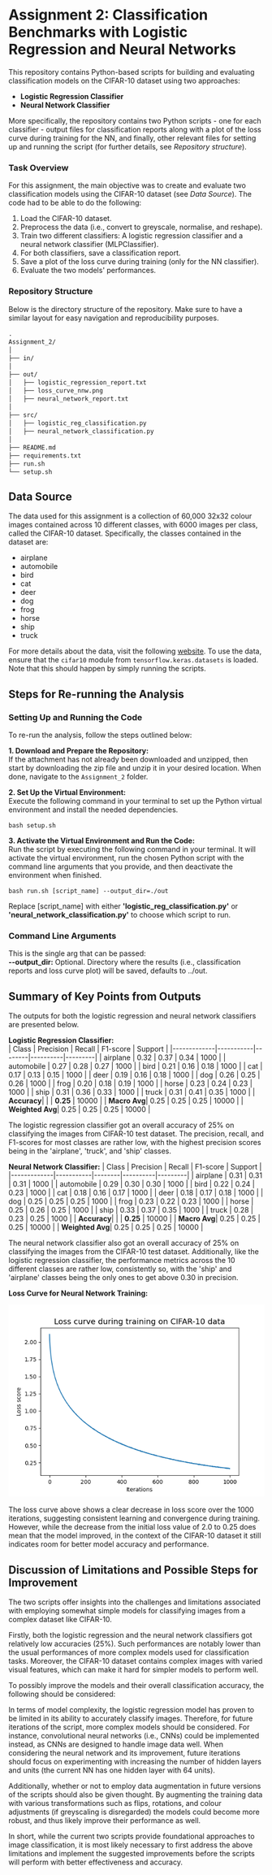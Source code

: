 # Assignment 2: Classification Benchmarks with Logistic Regression and Neural Networks
This repository contains Python-based scripts for building and evaluating classification models on the CIFAR-10 dataset using two approaches:
- **Logistic Regression Classifier**
- **Neural Network Classifier**

More specifically, the repository contains two Python scripts - one for each classifier - output files for classification reports along with a plot of the loss curve during training for the NN, and finally, other relevant files for setting up and running the script (for further details, see *Repository structure*).

### Task Overview
For this assignment, the main objective was to create and evaluate two classification models using the CIFAR-10 dataset (see *Data Source*). 
The code had to be able to do the following:
1. Load the CIFAR-10 dataset.
2. Preprocess the data (i.e., convert to greyscale, normalise, and reshape).
3. Train two different classifiers: A logistic regression classifier and a neural network classifier (MLPClassifier).
4. For both classifiers, save a classification report.
5. Save a plot of the loss curve during training (only for the NN classifier).
6. Evaluate the two models' performances.

### Repository Structure
Below is the directory structure of the repository. Make sure to have a similar layout for easy navigation and reproducibility purposes.
```
.
Assignment_2/
│
├── in/  
│
├── out/
│   ├── logistic_regression_report.txt
│   ├── loss_curve_nnw.png
│   ├── neural_network_report.txt
│
├── src/
│   ├── logistic_reg_classification.py
│   ├── neural_network_classification.py
│
├── README.md
├── requirements.txt
├── run.sh
└── setup.sh
```

## Data Source
The data used for this assignment is a collection of 60,000 32x32 colour images contained across 10 different classes, with 6000 images per class, called the CIFAR-10 dataset. Specifically, the classes contained in the dataset are:
- airplane
- automobile
- bird
- cat
- deer
- dog
- frog
- horse
- ship
- truck  

For more details about the data, visit the following [website](https://www.cs.toronto.edu/~kriz/cifar.html). To use the data, ensure that the `cifar10` module from `tensorflow.keras.datasets` is loaded. Note that this should happen by simply running the scripts.

## Steps for Re-running the Analysis
### Setting Up and Running the Code
To re-run the analysis, follow the steps outlined below:

**1. Download and Prepare the Repository:**  
If the attachment has not already been downloaded and unzipped, then start by downloading the zip file and unzip it in your desired location. When done, navigate to the `Assignment_2` folder.  

**2. Set Up the Virtual Environment:**  
Execute the following command in your terminal to set up the Python virtual environment and install the needed dependencies.
```
bash setup.sh 
```
**3. Activate the Virtual Environment and Run the Code:**  
Run the script by executing the following command in your terminal. It will activate the virtual environment, run the chosen Python script with the command line arguments that you provide, and then deactivate the environment when finished.
```
bash run.sh [script_name] --output_dir=./out
```
Replace [script_name] with either **'logistic_reg_classification.py'** or **'neural_network_classification.py'** to choose which script to run.

### Command Line Arguments
This is the single arg that can be passed:  
**--output_dir:** Optional. Directory where the results (i.e., classification reports and loss curve plot) will be saved, defaults to ../out.  

## Summary of Key Points from Outputs
The outputs for both the logistic regression and neural network classifiers are presented below.  

**Logistic Regression Classifier:**  
| Class       | Precision | Recall | F1-score | Support |
|-------------|-----------|--------|----------|---------|
| airplane    | 0.32      | 0.37   | 0.34     | 1000    |
| automobile  | 0.27      | 0.28   | 0.27     | 1000    |
| bird        | 0.21      | 0.16   | 0.18     | 1000    |
| cat         | 0.17      | 0.13   | 0.15     | 1000    |
| deer        | 0.19      | 0.16   | 0.18     | 1000    |
| dog         | 0.26      | 0.25   | 0.26     | 1000    |
| frog        | 0.20      | 0.18   | 0.19     | 1000    |
| horse       | 0.23      | 0.24   | 0.23     | 1000    |
| ship        | 0.31      | 0.36   | 0.33     | 1000    |
| truck       | 0.31      | 0.41   | 0.35     | 1000    |
| **Accuracy**|           |        | **0.25** | 10000   |
| **Macro Avg**| 0.25     | 0.25   | 0.25     | 10000   |
| **Weighted Avg**| 0.25  | 0.25   | 0.25     | 10000   |  

The logistic regression classifier got an overall accuracy of 25% on classifying the images from CIFAR-10 test dataset. The precision, recall, and F1-scores for most classes are rather low, with the highest precision scores being in the 'airplane', 'truck', and 'ship' classes.

**Neural Network Classifier:**
| Class       | Precision | Recall | F1-score | Support |
|-------------|-----------|--------|----------|---------|
| airplane    | 0.31      | 0.31   | 0.31     | 1000    |
| automobile  | 0.29      | 0.30   | 0.30     | 1000    |
| bird        | 0.22      | 0.24   | 0.23     | 1000    |
| cat         | 0.18      | 0.16   | 0.17     | 1000    |
| deer        | 0.18      | 0.17   | 0.18     | 1000    |
| dog         | 0.25      | 0.25   | 0.25     | 1000    |
| frog        | 0.23      | 0.22   | 0.23     | 1000    |
| horse       | 0.25      | 0.26   | 0.25     | 1000    |
| ship        | 0.33      | 0.37   | 0.35     | 1000    |
| truck       | 0.28      | 0.23   | 0.25     | 1000    |
| **Accuracy**|           |        | **0.25** | 10000   |
| **Macro Avg**| 0.25     | 0.25   | 0.25     | 10000   |
| **Weighted Avg**| 0.25  | 0.25   | 0.25     | 10000   |  

The neural network classifier also got an overall accuracy of 25% on classifying the images from the CIFAR-10 test dataset. Additionally, like the logistic regression classifier, the performance metrics across the 10 different classes are rather low, consistently so, with the 'ship' and 'airplane' classes being the only ones to get above 0.30 in precision.

**Loss Curve for Neural Network Training:**

![Loss Curve](./out/loss_curve_nnw.png)

The loss curve above shows a clear decrease in loss score over the 1000 iterations, suggesting consistent learning and convergence during training. However, while the decrease from the initial loss value of 2.0 to 0.25 does mean that the model improved, in the context of the CIFAR-10 dataset it still indicates room for better model accuracy and performance.

## Discussion of Limitations and Possible Steps for Improvement
The two scripts offer insights into the challenges and limitations associated with employing somewhat simple models for classifying images from a complex dataset like CIFAR-10.

Firstly, both the logistic regression and the neural network classifiers got relatively low accuracies (25%). Such performances are notably lower than the usual performances of more complex models used for classification tasks. Moreover, the CIFAR-10 dataset contains complex images with varied visual features, which can make it hard for simpler models to perform well.

To possibly improve the models and their overall classification accuracy, the following should be considered:  

In terms of model complexity, the logistic regression model has proven to be limited in its ability to accurately classify images. Therefore, for future iterations of the script, more complex models should be considered. For instance, convolutional neural networks (i.e., CNNs) could be implemented instead, as CNNs are designed to handle image data well. When considering the neural network and its improvement, future iterations should focus on experimenting with increasing the number of hidden layers and units (the current NN has one hidden layer with 64 units).

Additionally, whether or not to employ data augmentation in future versions of the scripts should also be given thought. By augmenting the training data with various transformations such as flips, rotations, and colour adjustments (if greyscaling is disregarded) the models could become more robust, and thus likely improve their performance as well.

In short, while the current two scripts provide foundational approaches to image classification, it is most likely necessary to first address the above limitations and implement the suggested improvements before the scripts will perform with better effectiveness and accuracy.

